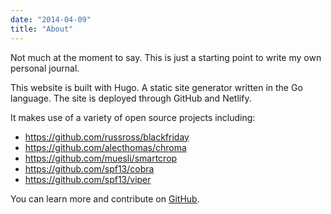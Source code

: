```yaml
---
date: "2014-04-09"
title: "About"
---
```

Not much at the moment to say. This is just a starting point to write my own personal journal.

This website is built with Hugo. A static site generator written in the Go language. The site is deployed through GitHub and Netlify. 

It makes use of a variety of open source projects including:

* https://github.com/russross/blackfriday
* https://github.com/alecthomas/chroma
* https://github.com/muesli/smartcrop
* https://github.com/spf13/cobra
* https://github.com/spf13/viper 

You can learn more and contribute on [GitHub](https://github.com/gohugoio).
